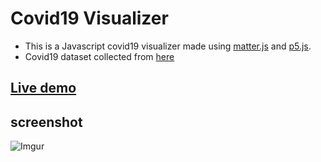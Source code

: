 # Covid19 Visualizer
- This is a Javascript covid19 visualizer made using [matter.js](https://brm.io/matter-js/) and [p5.js](https://p5js.org/).
- Covid19 dataset collected from [here](https://covid19api.com)

## [Live demo](https://itspacchu.github.io/Covid19-Visulizer-Physics/)

## screenshot

![Imgur](https://i.imgur.com/o6W7ATO.png)

